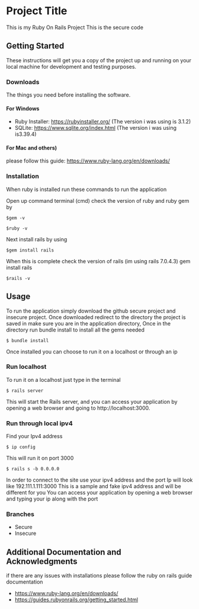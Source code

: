 # Project Title

This is my Ruby On Rails Project This is the secure code 

## Getting Started

These instructions will get you a copy of the project up and running on your local machine for development and testing purposes.

### Downloads

The things you need before installing the software.

#### For Windows 
* Ruby Installer: https://rubyinstaller.org/ (The version i was using is 3.1.2)
* SQLite: https://www.sqlite.org/index.html (The version i was using is3.39.4)
#### For Mac and others)
please follow this guide: https://www.ruby-lang.org/en/downloads/

### Installation
When ruby is installed run these commands to run the application

Open up command terminal (cmd)
check the version of ruby and ruby gem by 

```
$gem -v
```
```
$ruby -v
```

Next install rails by using 

```
$gem install rails
```
When this is complete check the version of rails (im using rails 7.0.4.3)
gem install rails

```
$rails -v 
```
## Usage

To run the application simply download the github secure project and insecure project. 
Once downloaded redirect to the directory the project is saved in 
make sure you are in the application directory, Once in the directory run bundle install to install all the gems needed

```
$ bundle install
```
Once installed you can choose to run it on a localhost or through an ip
### Run localhost 

To run it on a localhost just type in the terminal 
```
$ rails server
```
This will start the Rails server, and you can access your application by opening a web browser and going to http://localhost:3000.

### Run through local ipv4
Find your Ipv4 address
```
$ ip config
```
This will run it on port 3000 

```
$ rails s -b 0.0.0.0
```
In order to connect to the site use your ipv4 address and the port
Ip will look like 192.111.1.111:3000 This is a sample and fake ipv4 address and will be different for you 
You can access your application by opening a web browser and typing your ip along with the port

### Branches

* Secure
* Insecure

## Additional Documentation and Acknowledgments
if there are any issues with installations please follow the ruby on rails guide documentation
* https://www.ruby-lang.org/en/downloads/
* https://guides.rubyonrails.org/getting_started.html

